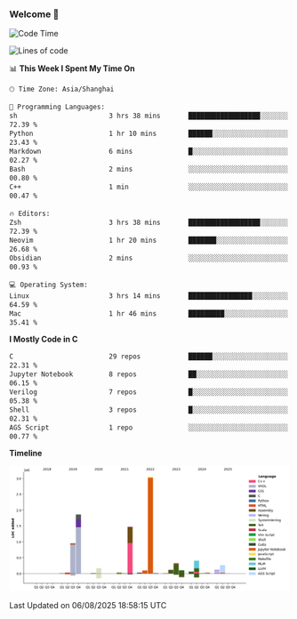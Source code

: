 ### Welcome 👋

<!--START_SECTION:waka-->
![Code Time](http://img.shields.io/badge/Code%20Time-2%2C084%20hrs%2052%20mins-blue)

![Lines of code](https://img.shields.io/badge/From%20Hello%20World%20I%27ve%20Written-9.1%20million%20lines%20of%20code-blue)

📊 **This Week I Spent My Time On** 

```text
🕑︎ Time Zone: Asia/Shanghai

💬 Programming Languages: 
sh                       3 hrs 38 mins       ██████████████████░░░░░░░   72.39 % 
Python                   1 hr 10 mins        ██████░░░░░░░░░░░░░░░░░░░   23.43 % 
Markdown                 6 mins              █░░░░░░░░░░░░░░░░░░░░░░░░   02.27 % 
Bash                     2 mins              ░░░░░░░░░░░░░░░░░░░░░░░░░   00.80 % 
C++                      1 min               ░░░░░░░░░░░░░░░░░░░░░░░░░   00.47 % 

🔥 Editors: 
Zsh                      3 hrs 38 mins       ██████████████████░░░░░░░   72.39 % 
Neovim                   1 hr 20 mins        ███████░░░░░░░░░░░░░░░░░░   26.68 % 
Obsidian                 2 mins              ░░░░░░░░░░░░░░░░░░░░░░░░░   00.93 % 

💻 Operating System: 
Linux                    3 hrs 14 mins       ████████████████░░░░░░░░░   64.59 % 
Mac                      1 hr 46 mins        █████████░░░░░░░░░░░░░░░░   35.41 % 
```

**I Mostly Code in C** 

```text
C                        29 repos            ██████░░░░░░░░░░░░░░░░░░░   22.31 % 
Jupyter Notebook         8 repos             ██░░░░░░░░░░░░░░░░░░░░░░░   06.15 % 
Verilog                  7 repos             █░░░░░░░░░░░░░░░░░░░░░░░░   05.38 % 
Shell                    3 repos             █░░░░░░░░░░░░░░░░░░░░░░░░   02.31 % 
AGS Script               1 repo              ░░░░░░░░░░░░░░░░░░░░░░░░░   00.77 % 
```



**Timeline**

![Lines of Code chart](https://raw.githubusercontent.com/Bohan-hu/Bohan-hu/master/assets/bar_graph.png)


 Last Updated on 06/08/2025 18:58:15 UTC
<!--END_SECTION:waka-->



